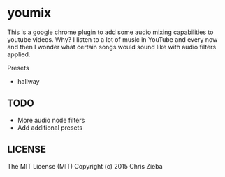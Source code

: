 # youmix

This is a google chrome plugin to add some audio mixing capabilities to youtube videos. Why? I listen to a lot of music in YouTube and every now and then I wonder what certain songs would sound like with audio filters applied. 

Presets
- hallway

## TODO

- More audio node filters
- Add additional presets

## LICENSE

The MIT License (MIT)
Copyright (c) 2015 Chris Zieba
